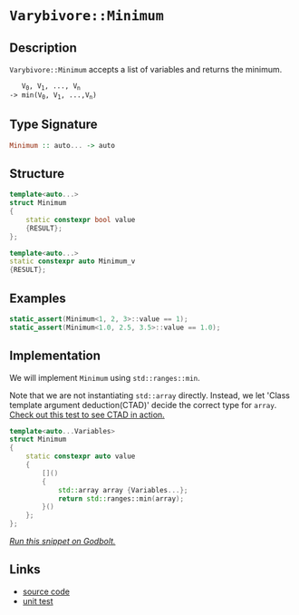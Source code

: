 <!-- Copyright 2024 Feng Mofan
SPDX-License-Identifier: Apache-2.0 -->

# `Varybivore::Minimum`

## Description

`Varybivore::Minimum` accepts a list of variables and returns the minimum.

<pre><code>   V<sub>0</sub>, V<sub>1</sub>, ..., V<sub>n</sub>
-> min(V<sub>0</sub>, V<sub>1</sub>, ...,V<sub>n</sub>)</code></pre>

## Type Signature

```Haskell
Minimum :: auto... -> auto
```

## Structure

```C++
template<auto...>
struct Minimum
{
    static constexpr bool value
    {RESULT};
};

template<auto...>
static constexpr auto Minimum_v
{RESULT};
```

## Examples

```C++
static_assert(Minimum<1, 2, 3>::value == 1);
static_assert(Minimum<1.0, 2.5, 3.5>::value == 1.0);
```

## Implementation

We will implement `Minimum` using `std::ranges::min`.

Note that we are not instantiating `std::array` directly. Instead, we let 'Class template argument deduction(CTAD)' decide the correct type for `array`. [Check out this test to see CTAD in action.](https://godbolt.org/#z:OYLghAFBqd5QCxAYwPYBMCmBRdBLAF1QCcAaPECAMzwBtMA7AQwFtMQByARg9KtQYEAysib0QXACx8BBAKoBnTAAUAHpwAMvAFYTStJg1DIApACYAQuYukl9ZATwDKjdAGFUtAK4sGIAGwArKSuADJ4DJgAcj4ARpjEEhqkAA6oCoRODB7evnppGY4C4ZExLPGJXLaY9kUMQgRMxAQ5Pn5B1bVZDU0EJdFxCUm2jc2teVUKo30RA%2BVDXACUtqhexMjsHOYAzBHI3lgA1CbbbmLAJIQILCfYJhoAgjt7B5jHp03ETACet/dPjym6BAIE%2BP0OTGOAHYLFVDmYTFCACInKyPf5TJiOZAAfSYCiUzQgQJBClYmDxChObiw%2BwI3xSmAgTGWhxJoOIX1%2BpwiBFI8L%2B22wi1R/wxBGBHK5h1i0NhADpkvDFfztorESjtmiAQ9MdjKYSCMSJaTyZTqbTaPTGRBYqz2WDuTTVrF6KrBcLURxlrROIFeH4OFpSKhOG5rNY2at1m8djxSARNN7lgBrECBMzyqFmSQADlzgQ0AE4Mxp/LntvpOJJeCwkslA8HQxxeAoQMlE0HvaQ4LAYIgQKsCCkvHyKBA0CwUnQElFyZxVLn/ABafySQ7AZDIQ5SeVmXiYfBEYh4YFVfiCERidhSGSCRQqdRd0i6KoAdy%2BKU4PB9foDSZDTgAHlRxHAhDlQKhDkXFc1w3Lcd0kPdDggDwpxnYhjjMbYll4TstGWCAkEnad6DIccSIwkBgCkMw%2BDoAgEjbW0ANiCImm%2Bb9eDY5hiG%2BIDYm0TAHC40hJzYQQgIYWhOOfLBYi8YAzloWg224XgsBYQxgHEOS8GIYTHAAN0wNTg0wVRhNHTZ415GoANoPBYi%2BPiPCwACCBPOt1NIEziFidJMCRTAtKMRyjCTZYqAMYAFAANTwTA3yAxlA3jC9hFEcRbwyh81AA199G0lAI0sfQnLbSBllQFI6jU5cgROJFTEsawzCbPyTywSqIGWOxDKyFwGHcTw2j0MJZjKCp8nSTIBHGPwqgKOaGH6KaFk6AaBB6MZRomTaHG6aY1sGSoRl6Ba9ExZoTvmSo%2BujDYJF/Dh/VIRteGbaCl1XddN23XczBQ3BCBILCcMWPDIuWBBMCYLBEl60g00kNUi22KFJA0SQc38DQNECfwiyrDga1IOscPlfwuHLItcxpwJJC4QJ0f8d6AObVt2wTSKe37IjB1A0dyEoSiyLnNhOCaFgjKhZdIX2bSdyLeUuEVA8j0uM870y68JGkXKlHy59dDoj8mC/dSXrej7AI4EDh1HCCoOl2X5cORWjGV1XFRQtDSIScGzEhnmu0I4jUHQsiRYnSOA8SV25c9miiy4ZIaCtJjKFiVj2L40SeI4gShJEnzxMYAgpJkgD5MU5TVNEzTtN04N8AMw6TLMg9LOQazRLs31n0c5yOLczZg08vBvPjPyAqUYLQp0iJQDDvgYvixLktS0SMqvbKDdkPKn2DU2ioilqrDK4eeuq2qsnqxrtma0qLHaz7OtPUz4D6motr8CBXCXSqBNUop0ZqFCyEA1Is06i3WmpMX%2Bh1trTCgf1JB9RjqTTAZMFBe1FrnRulgu6z0VhrCeksEmNsOacAhMQGWcsFYGC9lwFWasNDA01phOMId8LJlILDeGQwkaDzJhTFW2MoQsyhFCbYONJBriqLbTmthua8MIvzJAQ4wIxzFrOecHBpZwRYAoIy24jIsPlAYRiUwNagy6noXeWUbwH3vEbY%2BOgQCVnNpbH8lD/zPmbA7MCztaEsCMSYsxFirGmXAqhOOGFwbbB4bzAWujyKi3iWREApiUgpBxOYosOJolTDxHQtc9FM7EGYjnZ8hd84%2BTqfxQShlRLl0ktJWSrdMAKSUmIBuPkm5hXHhpfSA1O4AQslZRi/dBD2SHk5Fy3wx4eS8qJWegUF7N2XrzaKTBYoJSSilRgO9ZB72cTrI%2BBVPFn2MC/cqsQb4hjvgINSAB6EkF82odQSF1L%2BVUDp1CGiNXI%2BCQFzHgdAiB808HgJWnAjaaC6g7RaDChBXRkG9HhWda6KKQVXUwaA4hFCFCPRvNbfxTYaGGPXMY0xhwCmWKxDEjhdjwa4VDgRGGcMEaUBeqIkAZgVbbG2IEQsTN8bCqhOWdmATOBcw7NDZGIBJBQj3JIrgUgiwSPRlwKEJNtgUs%2BnKjlfDB77hlZSlsJrFjLD8hkZwkggA)

```C++
template<auto...Variables>
struct Minimum
{ 
    static constexpr auto value 
    {
        []()
        {
            std::array array {Variables...};
            return std::ranges::min(array);
        }()
    }; 
};
```

[*Run this snippet on Godbolt.*](https://godbolt.org/#z:OYLghAFBqd5QCxAYwPYBMCmBRdBLAF1QCcAaPECAMzwBtMA7AQwFtMQByARg9KtQYEAysib0QXACx8BBAKoBnTAAUAHpwAMvAFYTStJg1DIApACYAQuYukl9ZATwDKjdAGFUtAK4sGIAKwAzKSuADJ4DJgAcj4ARpjEIGZmpAAOqAqETgwe3r4BwemZjgLhkTEs8YnJtpj2JQxCBEzEBLk%2BfkG19dlNLQRl0XEJSSkKza3t%2BV3j/YMVVaMAlLaoXsTI7BzmgRHI3lgA1CaBbmLAJIQILCfYJhoAgjt7B5jHpy3ETACet/dPjwImBYqQMQJOZy8RAAdLCAGotPBMWL0BR/R7jYheByHACyETwLB8/xMAHYLMdHodqYdZo5kIc0AxxphVKliIcmFDUIcAG5iLxvf4047k4UimkmfxWfwAEQgS3FEtFVipyol43QIBAnx%2BnOIX2%2BKoRxCRKMwClh0LJspOqoe6olxEwBHWDFpBC1IC%2BRgt2pYEQguu%2BisC9sdNoVStFtrDlKepNj9v%2BAHoAFQZzNZlOpzMAFWwQjzmZzj3TWYrpYBDzpeGQAH0mAolK0IPiGITiacuKRDilDoFbtr%2Bd4hYFY7LDlxQ/baw2my2CG2CUSbt3oRpe2Zof5e4Ed0OQCPBe8J1ONzOOCtaJx/Lw/BwtKRUJw3NZrLS1hshWZAjxSAQmhXisADWATbqSZiSAAHNB/gaAAnP4ZgaAAbNBwQ3hwki8CwEgaJuD5Pi%2BHC8AoICboBj5XqQcCwDAiAgGsBCpFC5CUGgIJ0AkUSsFsqjQahAC0qGSIcwDIAyUjQmYvCYPgRCmlqPb8IIIhiOwUgyIIigqOo1GkLoPYAO5fKknA8Net73kBz6cAA8lCrEEIcqBUIcAnCaJ4mSVOkgyYcEAeFx9Acjs068FRWgrBASCcak3FkBQEDxYlIDAFIKQ0LQQLEORECxLZsQRC03wWbwxXMMQ3z2bE2iYA45WkJxbCCPZDC0GVBlYLEXjAGctC0OR3C8FgLCGMA4jdXgzoOHgvJ%2BgZrINVCWz/hEQJYU%2BtB4LEXzVR4WC2QQpp4SNpALcQsQZJgsrAhNO1GEBKxUAYwAKHCeCYMZ9mpIwTWqcIojiFpgO6WotlGfoE0oO%2Blj6Lt5GQCsqCpA0w1CZqJyyqYljWChvCoJdSl%2Bsj3QNQ0LgMO4ngdHoYQREMlQjD2RRZAIUx%2BKzGTsww8zDIkPZ2BTvQTG0tP5ELdQiwIfStPzzOC7YYuc3oszy4zCwsysChfpsEhWRwd6kERhOcB5gkiWJElSf5ZiBbghAkMcv4RQBz0rAgmBMFgiQKqQYGSPuCGBKSkgaJIUGoQR/ioQh%2BicDhpB4X%2B0KoVw6EIdBGf%2BJIXD%2BCHqEm7ZJFkRR7vUTFDGxUxTlsclqWhbxbCcC0LC8qSQlMIyBhGFOCHQlwG5yQplzKdpQMaRI0hg0oEMGboKSmUw5kjYbxum3ZHCOSxUKue5bcd13PcTf3g8boFwUJaFLuBGYSyRc9tFxagIUJOxKWv9fIyH53%2BwTVwBCXBNzZVyvlQqBlKqlSalA6qtV6qNXOi1RgBB2qdVsj1PqA0hpNTGg9LYT58CzUcAtYaT5lrIFWk1DadRbI7T2qVQ6BDIqnSapda6Sg7rjSMI9UAlc%2BBvQ%2Bl9H6f0Hz/kBupEGM9ZDg30k%2BRe0Mnq4ysPDehSN/ao3RpwTGnpsbKPxsRYmeAsDqJ1tLOazgICuFVj2Bm5QBZ6DZg0GxaQeYNAVosKWPRZYqwllzcmFjGhiw8SzZW/QXHqwGJrBx05VjrH1rErCG8S7m1/sff%2BfdAHnw0A7UeYVXYPwrtFT23tfaUENknFOA8I6kgLqSUkgRI6SFEj2TepdbDlyijROijFmLOQ/o3HifFW7EBYN5FgCheQMl5FksEFoCAjydkpPQEjgaaWkTpOecidAgGCMvVelkE5GxsgZEiO9nL731GMsSEypl8lmUwIE4xL5f0SrfQIhSukxRfm/JKHFXmhSPMgVIqR6wzIQvWOZ4xGyjNEnwOgYDKAQKfLArq/5UXwIpk1ZBbUOpdUIZgXq/UxA4POngnhzDSBEJFqQ2yFCqHnRoVtXg9D9rfCYcdVh512E3S4Q9CIfDooCKYO9T631fr/XOqsqeoMZFbMhrsxRxg4Y2DUfAFGaNsjDRTJqWGeNLAE2fEYkx6qAmUysdTFxdimaeNccUbILinHZBCUrYWgS5bizyP4t1DQPUurVr4r1Aa5jRMVgbOJ35w1JJOcRVJsKbmTOmQ8p5LkICO0UrfN2XySk%2BxGP7LClSkgD0CIEfw8E84ERLaSdCxdTmcDLpRD2AcQCSFJDJWpXApAIRqSHLgpIjmBBjWbUiRTgJHNkrW2NI7s0XQSJkZwkggA%3D)

## Links

- [source code](../../../../conceptrodon/varybivore/minimum.hpp)
- [unit test](../../../../tests/unit/varybivore/minimum.test.hpp)
